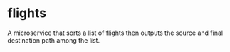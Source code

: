 # flights
A microservice that sorts a list of flights then outputs the source and final destination path among the list.
